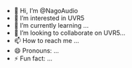 - 👋 Hi, I’m @NagoAudio
- 👀 I’m interested in UVR5
- 🌱 I’m currently learning ...
- 💞️ I’m looking to collaborate on UVR5...
- 📫 How to reach me ...
- 😄 Pronouns: ...
- ⚡ Fun fact: ...

<!---
NagoAudio/NagoAudio is a ✨ special ✨ repository because its `README.md` (this file) appears on your GitHub profile.
You can click the Preview link to take a look at your changes.
--->
